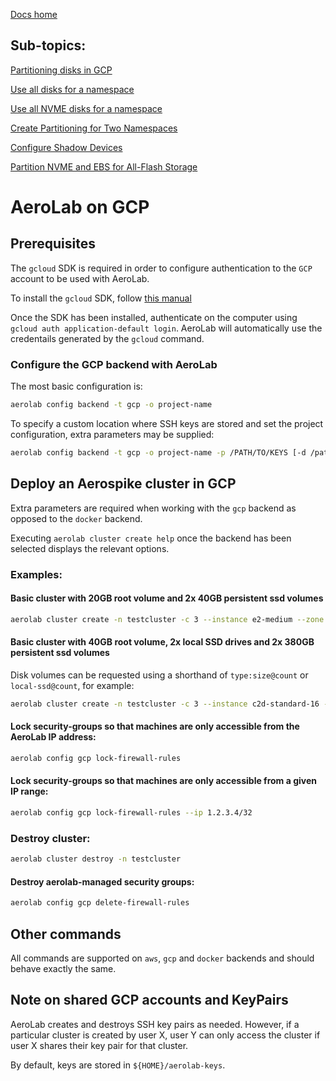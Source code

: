 [Docs home](../README.md)

## Sub-topics:

[Partitioning disks in GCP](partitioner/partition-disks.md)

[Use all disks for a namespace](partitioner/all-disks.md)

[Use all NVME disks for a namespace](partitioner/all-nvme-disks.md)

[Create Partitioning for Two Namespaces](partitioner/two-namespaces-nvme.md)

[Configure Shadow Devices](partitioner/with-shadow.md)

[Partition NVME and EBS for All-Flash Storage](partitioner/with-allflash.md)

# AeroLab on GCP

## Prerequisites

The `gcloud` SDK is required in order to configure authentication to the `GCP` account to be used with AeroLab.

To install the `gcloud` SDK, follow [this manual](https://cloud.google.com/sdk/docs/install)

Once the SDK has been installed, authenticate on the computer using `gcloud auth application-default login`. AeroLab will automatically use the credentails generated by the `gcloud` command.

### Configure the GCP backend with AeroLab

The most basic configuration is:

```bash
aerolab config backend -t gcp -o project-name
```

To specify a custom location where SSH keys are stored and set the project configuration, extra parameters may be supplied:

```bash
aerolab config backend -t gcp -o project-name -p /PATH/TO/KEYS [-d /path/to/tmpdir/for-aerolab/to/use]
```

## Deploy an Aerospike cluster in GCP

Extra parameters are required when working with the `gcp` backend as opposed to the `docker` backend.

Executing `aerolab cluster create help` once the backend has been selected displays the relevant options.

### Examples:

#### Basic cluster with 20GB root volume and 2x 40GB persistent ssd volumes

```bash
aerolab cluster create -n testcluster -c 3 --instance e2-medium --zone us-central1-a --disk pd-balanced:20 --disk pd-ssd:40 --disk pd-ssd:40
```

#### Basic cluster with 40GB root volume, 2x local SSD drives and 2x 380GB persistent ssd volumes

Disk volumes can be requested using a shorthand of `type:size@count` or `local-ssd@count`, for example:

```bash
aerolab cluster create -n testcluster -c 3 --instance c2d-standard-16 --zone us-central1-a --disk=pd-ssd:40 --disk=local-ssd@2 --disk=pd-ssd:380@2
```

#### Lock security-groups so that machines are only accessible from the AeroLab IP address:

```bash
aerolab config gcp lock-firewall-rules
```

#### Lock security-groups so that machines are only accessible from a given IP range:

```bash
aerolab config gcp lock-firewall-rules --ip 1.2.3.4/32
```

### Destroy cluster:
```bash
aerolab cluster destroy -n testcluster
```

#### Destroy aerolab-managed security groups:

```bash
aerolab config gcp delete-firewall-rules
```

## Other commands

All commands are supported on `aws`, `gcp` and `docker` backends and should behave exactly the same.

## Note on shared GCP accounts and KeyPairs

AeroLab creates and destroys SSH key pairs as needed. However, if
a particular cluster is created by user X, user Y can only access
the cluster if user X shares their key pair for that cluster.

By default, keys are stored in `${HOME}/aerolab-keys`.
